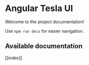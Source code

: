 # Angular Tesla UI

Welcome to the project documentation!

Use `npm run docs` for easier navigation.

## Available documentation

[[index]]
